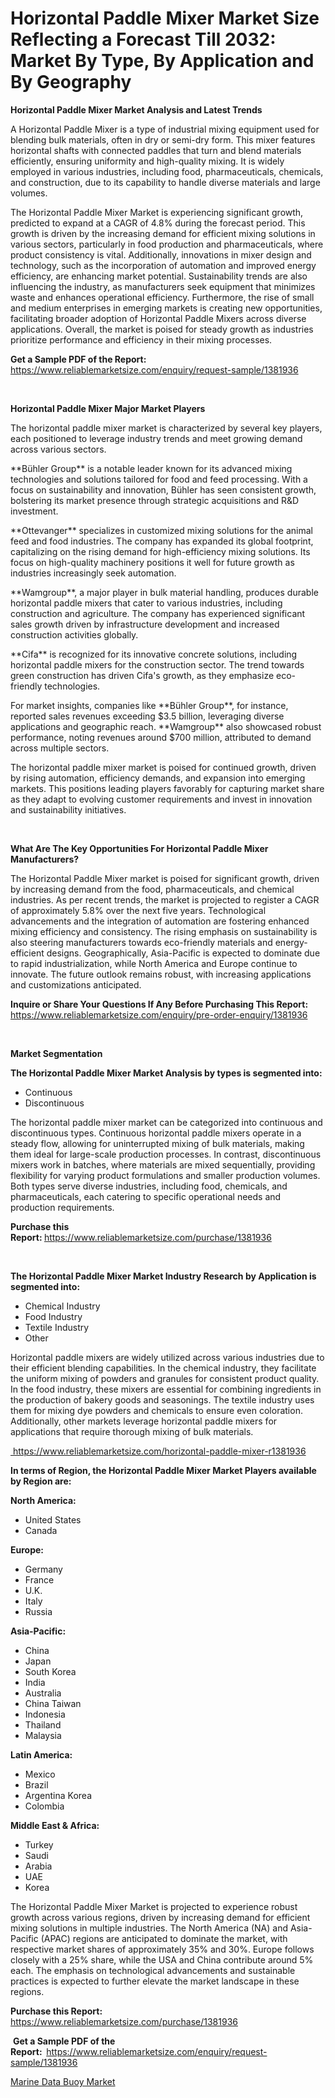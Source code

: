 <p><h1>Horizontal Paddle Mixer Market Size Reflecting a Forecast Till 2032: Market By Type, By Application and By Geography</h1></p><p><strong>Horizontal Paddle Mixer Market Analysis and Latest Trends</strong></p>
<p><p>A Horizontal Paddle Mixer is a type of industrial mixing equipment used for blending bulk materials, often in dry or semi-dry form. This mixer features horizontal shafts with connected paddles that turn and blend materials efficiently, ensuring uniformity and high-quality mixing. It is widely employed in various industries, including food, pharmaceuticals, chemicals, and construction, due to its capability to handle diverse materials and large volumes.</p><p>The Horizontal Paddle Mixer Market is experiencing significant growth, predicted to expand at a CAGR of 4.8% during the forecast period. This growth is driven by the increasing demand for efficient mixing solutions in various sectors, particularly in food production and pharmaceuticals, where product consistency is vital. Additionally, innovations in mixer design and technology, such as the incorporation of automation and improved energy efficiency, are enhancing market potential. Sustainability trends are also influencing the industry, as manufacturers seek equipment that minimizes waste and enhances operational efficiency. Furthermore, the rise of small and medium enterprises in emerging markets is creating new opportunities, facilitating broader adoption of Horizontal Paddle Mixers across diverse applications. Overall, the market is poised for steady growth as industries prioritize performance and efficiency in their mixing processes.</p></p>
<p><strong>Get a Sample PDF of the Report:&nbsp;</strong> <a href="https://www.reliablemarketsize.com/enquiry/request-sample/1381936?utm_campaign=2453&utm_medium=2&utm_source=Github&utm_content=ia&utm_term=08042025&utm_id=horizontal-paddle-mixer">https://www.reliablemarketsize.com/enquiry/request-sample/1381936</a></p>
<p>&nbsp;</p>
<p><strong>Horizontal Paddle Mixer Major Market Players</strong></p>
<p><p>The horizontal paddle mixer market is characterized by several key players, each positioned to leverage industry trends and meet growing demand across various sectors. </p><p>**Bühler Group** is a notable leader known for its advanced mixing technologies and solutions tailored for food and feed processing. With a focus on sustainability and innovation, Bühler has seen consistent growth, bolstering its market presence through strategic acquisitions and R&D investment.</p><p>**Ottevanger** specializes in customized mixing solutions for the animal feed and food industries. The company has expanded its global footprint, capitalizing on the rising demand for high-efficiency mixing solutions. Its focus on high-quality machinery positions it well for future growth as industries increasingly seek automation.</p><p>**Wamgroup**, a major player in bulk material handling, produces durable horizontal paddle mixers that cater to various industries, including construction and agriculture. The company has experienced significant sales growth driven by infrastructure development and increased construction activities globally.</p><p>**Cifa** is recognized for its innovative concrete solutions, including horizontal paddle mixers for the construction sector. The trend towards green construction has driven Cifa's growth, as they emphasize eco-friendly technologies.</p><p>For market insights, companies like **Bühler Group**, for instance, reported sales revenues exceeding $3.5 billion, leveraging diverse applications and geographic reach. **Wamgroup** also showcased robust performance, noting revenues around $700 million, attributed to demand across multiple sectors.</p><p>The horizontal paddle mixer market is poised for continued growth, driven by rising automation, efficiency demands, and expansion into emerging markets. This positions leading players favorably for capturing market share as they adapt to evolving customer requirements and invest in innovation and sustainability initiatives.</p></p>
<p>&nbsp;</p>
<p><strong>What Are The Key Opportunities For Horizontal Paddle Mixer Manufacturers?</strong></p>
<p><p>The Horizontal Paddle Mixer market is poised for significant growth, driven by increasing demand from the food, pharmaceuticals, and chemical industries. As per recent trends, the market is projected to register a CAGR of approximately 5.8% over the next five years. Technological advancements and the integration of automation are fostering enhanced mixing efficiency and consistency. The rising emphasis on sustainability is also steering manufacturers towards eco-friendly materials and energy-efficient designs. Geographically, Asia-Pacific is expected to dominate due to rapid industrialization, while North America and Europe continue to innovate. The future outlook remains robust, with increasing applications and customizations anticipated.</p></p>
<p><strong>Inquire or Share Your Questions If Any Before Purchasing This Report:</strong> <a href="https://www.reliablemarketsize.com/enquiry/pre-order-enquiry/1381936?utm_campaign=2453&utm_medium=2&utm_source=Github&utm_content=ia&utm_term=08042025&utm_id=horizontal-paddle-mixer">https://www.reliablemarketsize.com/enquiry/pre-order-enquiry/1381936</a></p>
<p>&nbsp;</p>
<p><strong>Market Segmentation</strong></p>
<p><strong>The Horizontal Paddle Mixer Market Analysis by types is segmented into:</strong></p>
<p><ul><li>Continuous</li><li>Discontinuous</li></ul></p>
<p><p>The horizontal paddle mixer market can be categorized into continuous and discontinuous types. Continuous horizontal paddle mixers operate in a steady flow, allowing for uninterrupted mixing of bulk materials, making them ideal for large-scale production processes. In contrast, discontinuous mixers work in batches, where materials are mixed sequentially, providing flexibility for varying product formulations and smaller production volumes. Both types serve diverse industries, including food, chemicals, and pharmaceuticals, each catering to specific operational needs and production requirements.</p></p>
<p><strong>Purchase this Report:&nbsp;</strong><a href="https://www.reliablemarketsize.com/purchase/1381936?utm_campaign=2453&utm_medium=2&utm_source=Github&utm_content=ia&utm_term=08042025&utm_id=horizontal-paddle-mixer">https://www.reliablemarketsize.com/purchase/1381936</a></p>
<p>&nbsp;</p>
<p><strong>The Horizontal Paddle Mixer Market Industry Research by Application is segmented into:</strong></p>
<p><ul><li>Chemical Industry</li><li>Food Industry</li><li>Textile Industry</li><li>Other</li></ul></p>
<p><p>Horizontal paddle mixers are widely utilized across various industries due to their efficient blending capabilities. In the chemical industry, they facilitate the uniform mixing of powders and granules for consistent product quality. In the food industry, these mixers are essential for combining ingredients in the production of bakery goods and seasonings. The textile industry uses them for mixing dye powders and chemicals to ensure even coloration. Additionally, other markets leverage horizontal paddle mixers for applications that require thorough mixing of bulk materials.</p></p>
<p><a href="https://www.reliablemarketsize.com/horizontal-paddle-mixer-r1381936?utm_campaign=2453&utm_medium=2&utm_source=Github&utm_content=ia&utm_term=08042025&utm_id=horizontal-paddle-mixer">&nbsp;https://www.reliablemarketsize.com/horizontal-paddle-mixer-r1381936</a></p>
<p><strong>In terms of Region, the Horizontal Paddle Mixer Market Players available by Region are:</strong></p>
<p>
    <p> <strong> North America: </strong>
        <ul>
            <li>United States</li>
            <li>Canada</li>
        </ul>
        </p> 
    <p> <strong> Europe: </strong>
        <ul>
            <li>Germany</li>
            <li>France</li>
            <li>U.K.</li>
            <li>Italy</li>
            <li>Russia</li>
        </ul>
        </p> 
    <p> <strong> Asia-Pacific: </strong>
        <ul>
            <li>China</li>
            <li>Japan</li>
            <li>South Korea</li>
            <li>India</li>
            <li>Australia</li>
            <li>China Taiwan</li>
            <li>Indonesia</li>
            <li>Thailand</li>
            <li>Malaysia</li>
        </ul>
        </p> 
    <p> <strong> Latin America: </strong>
        <ul>
            <li>Mexico</li>
            <li>Brazil</li>
            <li>Argentina Korea</li>
            <li>Colombia</li>
        </ul>
        </p> 
    <p> <strong> Middle East & Africa: </strong>
        <ul>
            <li>Turkey</li>
            <li>Saudi</li>
            <li>Arabia</li>
            <li>UAE</li>
            <li>Korea</li>
        </ul>
    </p>
    </p>
<p><p>The Horizontal Paddle Mixer Market is projected to experience robust growth across various regions, driven by increasing demand for efficient mixing solutions in multiple industries. The North America (NA) and Asia-Pacific (APAC) regions are anticipated to dominate the market, with respective market shares of approximately 35% and 30%. Europe follows closely with a 25% share, while the USA and China contribute around 5% each. The emphasis on technological advancements and sustainable practices is expected to further elevate the market landscape in these regions.</p></p>
<p><strong>Purchase this Report: </strong><a href="https://www.reliablemarketsize.com/purchase/1381936?utm_campaign=2453&utm_medium=2&utm_source=Github&utm_content=ia&utm_term=08042025&utm_id=horizontal-paddle-mixer">https://www.reliablemarketsize.com/purchase/1381936</a></p>
<p>&nbsp;<strong>Get a Sample PDF of the Report:&nbsp;&nbsp;</strong><a href="https://www.reliablemarketsize.com/enquiry/request-sample/1381936?utm_campaign=2453&utm_medium=2&utm_source=Github&utm_content=ia&utm_term=08042025&utm_id=horizontal-paddle-mixer">https://www.reliablemarketsize.com/enquiry/request-sample/1381936</a></p>
<p><strong></strong></p>
<p><p><a href="https://github.com/bensemilia864/Market-Research-Report-List-1/blob/main/marine-data-buoy-market.md?utm_campaign=2453&utm_medium=2&utm_source=Github&utm_content=ia&utm_term=08042025&utm_id=horizontal-paddle-mixer">Marine Data Buoy Market</a></p></p>